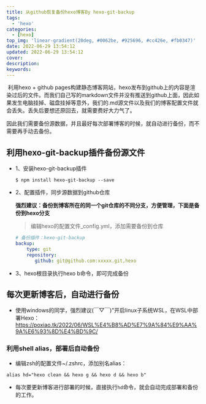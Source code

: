 ```yaml
---
title: 从github恢复备份hexo博客By hexo-git-backup
tags:
  - 'hexo'
categories:
  - [hexo]
top_img: 'linear-gradient(20deg, #0062be, #925696, #cc426e, #fb0347)'
date: 2022-06-29 13:54:12
updated: 2022-06-29 13:54:12
cover:
description:
keywords:
---
```




​		利用hexo + github pages构建静态博客网站，hexo发布到github上的内容是渲染过后的文件。而我们自己写的markdown文件并没有推送到github上面，因此如果发生电脑挂掉、磁盘挂掉等意外，我们的.md源文件以及我们的博客配置文件就会丢失。丢失后要想还原回去，就需要费好大力气了。

​		因此我们需要备份源数据，并且最好每次部署博客的时候，就自动进行备份，而不需要再手动去备份。



## 利用hexo-git-backup插件备份源文件

- 1、安装hexo-git-backup插件

  ```
  $ npm install hexo-git-backup --save
  ```

- 2、配置插件，同步源数据到github仓库

  **强烈建议：备份到博客所在的同一个git仓库的不同分支，方便管理，下面是备份到hexo分支**

  > 编辑hexo的配置文件_config.yml，添加需要备份到仓库

  ```yml
  # 备份插件：hexo-git-backup
  backup:
      type: git
      repository:
         github: git@github.com:xxxxx.git,hexo
  ```

- 3、hexo根目录执行hexo b命令，即可完成备份



##  每次更新博客后，自动进行备份

- 使用windows的同学，强烈建议(￣▽￣)"开启linux子系统WSL，在WSL中部署Hexo：https://poxiao.tk/2022/06/WSL%E4%B8%AD%E7%9A%84%E9%AA%9A%E6%93%8D%E4%BD%9C/

### 利用shell alias，部署后自动备份

- 编辑zsh的配置文件~/.zshrc，添加别名alias：

```shell
alias hd="hexo clean && hexo g && hexo d && hexo b"
```

- 每次要更新博客进行部署的时候，直接执行`hd`命令，就会自动完成部署和备份的工作。

  

  
